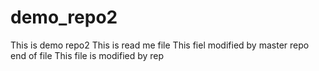 # demo_repo2
This is demo repo2
This is read me file
This fiel modified by master repo
end of file
This file is modified by rep
